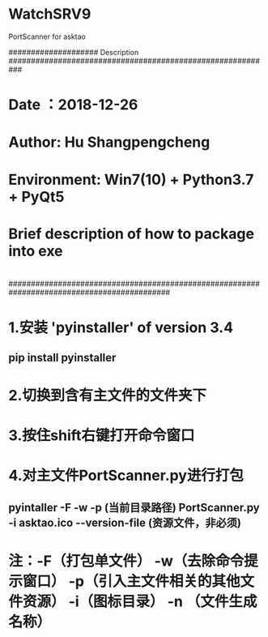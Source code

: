 # WatchSRV9
PortScanner for asktao

#################### Description ###########################################################
#						                                          #
#		            Date ：2018-12-26		                 #
#	             Author: Hu Shangpengcheng	            #
#         Environment: Win7(10) + Python3.7 + PyQt5   #
#      Brief description of how to package into exe   #
#						                                          #
############################################################################################ 						      

# 1.安装 'pyinstaller' of version 3.4

## pip install pyinstaller

# 2.切换到含有主文件的文件夹下

# 3.按住shift右键打开命令窗口

# 4.对主文件PortScanner.py进行打包

## pyintaller -F -w -p (当前目录路径) PortScanner.py -i asktao.ico --version-file (资源文件，非必须)

# 注：-F（打包单文件） -w（去除命令提示窗口） -p（引入主文件相关的其他文件资源） -i（图标目录） -n （文件生成名称）
